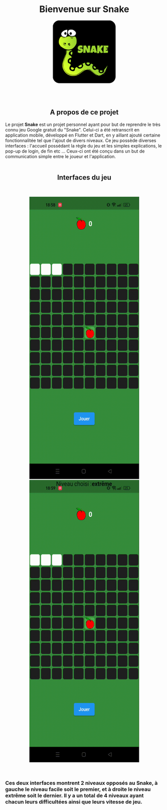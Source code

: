 <h1 align="center">Bienvenue sur Snake</h1>

<p align="center">
    <img src="assets/images/logo.png" alt="html5" height="200" width="200">
</p>

<br>
<br>

<h2 align="center">A propos de ce projet</h3>
Le projet <strong>Snake</strong> est un projet personnel ayant pour but de reprendre le très connu jeu Google gratuit du "Snake".
Celui-ci a été retranscrit en application mobile, développé en Flutter et Dart, en y aillant ajouté certaine fonctionnalitée tel que l'ajout de divers niveaux. Ce jeu possède diverses interfaces : l'accueil possédant la règle du jeu et les simples explications, le pop-up de login, de fin etc ... Ceux-ci ont été conçu dans un but de communication simple entre le joueur et l'application.

<br>
<br>

<h2 align="center">Interfaces du jeu</h2>
<br>

<p align="center">
    <img src="assets/images/nieauFacile.gif" width="350" height="900">
    <img src="assets/images/niveauExtreme.gif" width="350" height="900">
</p>
<br>

<h3>Ces deux interfaces montrent 2 niveaux opposés au Snake, à gauche le niveau <strong>facile</strong> soit le premier, et à droite le niveau <strong>extrême</strong> soit le dernier. Il y a un total de 4 niveaux ayant chacun leurs difficultées ainsi que leurs vitesse de jeu.</h3>

